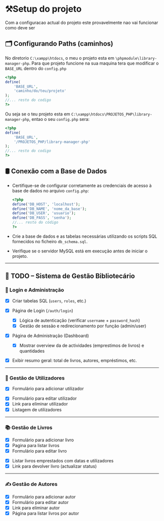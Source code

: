 # ⚒️Setup do projeto

Com a configuracao actual do projeto este provavelmente nao vai funcionar como deve ser

## 🗂️ Configurando Paths (caminhos)

No diretorio `C:\xampp\htdocs`, o meu o projeto esta em `\phpmodule\library-manager-php`. Para que projeto funcione na sua maquina tera que modificar o `BASE_URL` dentro do `config.php`

```php
<?php
define(
    'BASE_URL',
    'caminho/do/teu/projeto'
);
//... resto do codigo
?>
```

Ou seja se o teu projeto esta em `C:\xampp\htdocs\PROJETOS_PHP\library-manager-php`, entao o seu `config.php` sera:

```php
<?php
define(
    'BASE_URL',
    '/PROJETOS_PHP/library-manager-php'
);
//... resto do codigo
?>
```

## 🛢️ Conexão com a Base de Dados

- Certifique-se de configurar corretamente as credenciais de acesso à base de dados no arquivo `config.php`:

  ```php
  <?php
  define('DB_HOST', 'localhost');
  define('DB_NAME', 'nome_da_base');
  define('DB_USER', 'usuario');
  define('DB_PASS', 'senha');
  //... resto do código
  ?>
  ```

- Crie a base de dados e as tabelas necessárias utilizando os scripts SQL fornecidos no ficheiro `db_schema.sql`.
- Verifique se o servidor MySQL está em execução antes de iniciar o projeto.

---

## 📝 TODO – Sistema de Gestão Bibliotecário

### 🔐 Login e Administração

- [x] Criar tabelas SQL (`users`, `roles`, etc.)
- [x] Página de Login (`/auth/login`)

  - [x] Lógica de autenticação (verificar `username` + `password_hash`)
  - [x] Gestão de sessão e redirecionamento por função (admin/user)

- [x] Página de Administração (Dashboard)

  - [x] Mostrar overview da de actividades (emprestimos de livros) e quantidades

- [x] Exibir resumo geral: total de livros, autores, empréstimos, etc.

---

### 👥 Gestão de Utilizadores

- [x] Formulário para adicionar utilizador
 <!-- Admin -->
- [x] Formulário para editar utilizador
- [x] Link para eliminar utilizador
- [x] Listagem de utilizadores

---

### 📚 Gestão de Livros

- [x] Formulário para adicionar livro
- [x] Pagina para listar livros
- [x] Formulário para editar livro
<!--- [ ] Formulário para emprestar livro a utilizador   Not necessary-->
- [x] Listar livros emprestados com datas e utilizadores
- [x] Link para devolver livro (actualizar status)

---

### ✍️ Gestão de Autores

- [x] Formulário para adicionar autor
- [x] Formulário para editar autor
- [x] Link para eliminar autor
- [x] Página para listar livros por autor
